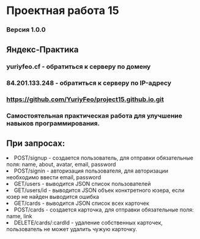 # Проектная работа 15
### Версия 1.0.0
## Яндекс-Практика

### yuriyfeo.cf - обратиться к серверу по домену

### 84.201.133.248 - обратиться к серверу по IP-адресу

### <https://github.com/YuriyFeo/project15.github.io.git>

### Самостоятельная практическая работа для улучшение навыков программирования. 

## При запросах:

<li> POST/signup - создается пользователь, для отправки обязательные поля: name, about, avatar, email, password 

<li> POST/signin - авторизация пользователя, для авторизации необходимо ввести email, password

<li> GET/users - выводится JSON список пользователей 

<li> GET/users/id - выводится JSON объек конктретного юзера, если юзер не найден выводится ошибка 

<li> GET/cards - выводится JSON список всех карточек 

<li> POST/cards - создается карточка, для отправки обязательные поля: name, link 

<li> DELETE/cards/:cardId - удаление собственных карточек, пользователь не может удалить чужую карточку.
